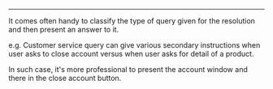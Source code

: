 <hr> 

It comes often handy to classify the type of query given for the resolution and then present an answer to it. 

e.g. Customer service query can give various secondary instructions when user asks to close account versus when user asks for detail of a product. 

In such case, it's more professional to present the account window and there in the close account button. 

